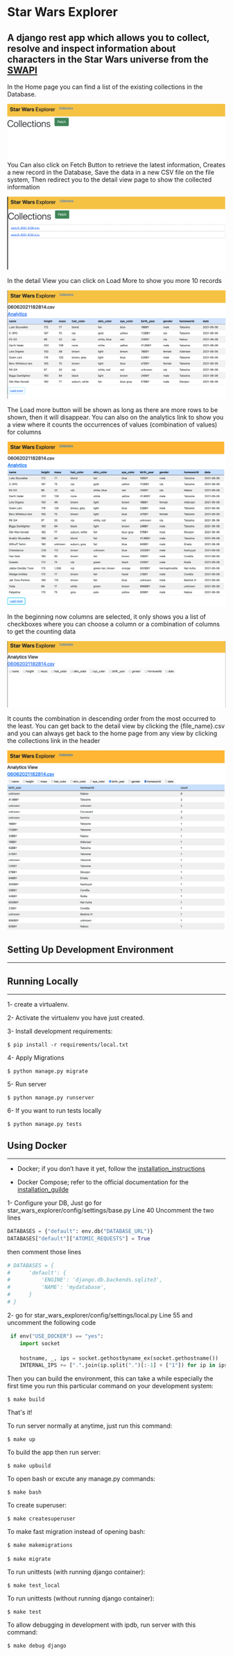 Star Wars Explorer
===============

A django rest app which allows you to collect, resolve and inspect information about characters in the Star Wars
universe from the [SWAPI](https://swapi.dev/)
---
In the Home page you can find a list of the existing collections in the Database.

![Home View](media/home_2.png)
You Can also click on Fetch Button to retrieve the latest information, Creates a new record in the Database, Save the
data in a new CSV file on the file system, Then redirect you to the detail view page to show the collected information

![Home View](media/home.png)

In the detail View you can click on Load More to show you more 10 records

![Home View](media/detail.png)

The Load more button will be shown as long as there are more rows to be shown, then it will disappear. You can also on
the analytics link to show you a view where it counts the occurrences of values (combination of values) for columns

![Home View](media/detail_2.png)

In the beginning now columns are selected, it only shows you a list of checkboxes where you can choose a column or a
combination of columns to get the counting data

![Home View](media/analytics.png)

It counts the combination in descending order from the most occurred to the least. You can get back to the detail view
by clicking the {file_name}.csv and you can always get back to the home page from any view by clicking the collections
link in the header

![Home View](media/analytics_2.png)

Setting Up Development Environment
----------------------------------
---

Running Locally
----------------------------------
---

1- create a virtualenv.

2- Activate the virtualenv you have just created.

3- Install development requirements:

    $ pip install -r requirements/local.txt

4- Apply Migrations

    $ python manage.py migrate

5- Run server

    $ python manage.py runserver

6- If you want to run tests locally

    $ python manage.py tests

Using Docker
----------------------------------
---

* Docker; if you don’t have it yet, follow
  the [installation_instructions](https://docs.docker.com/install/#supported-platforms)

* Docker Compose; refer to the official documentation for
  the [installation_guilde](https://docs.docker.com/compose/install/)

1- Configure your DB, Just go for star_wars_explorer/config/settings/base.py Line 40 Uncomment the two lines

```python
DATABASES = {"default": env.db("DATABASE_URL")}
DATABASES["default"]["ATOMIC_REQUESTS"] = True
```

then comment those lines

```python
# DATABASES = {
#      'default': {
#          'ENGINE': 'django.db.backends.sqlite3',
#          'NAME': 'mydatabase',
#      }
# }
```

2- go for star_wars_explorer/config/settings/local.py Line 55 and uncomment the following code

```python
 if env("USE_DOCKER") == "yes":
    import socket

    hostname, _, ips = socket.gethostbyname_ex(socket.gethostname())
    INTERNAL_IPS += [".".join(ip.split(".")[:-1] + ["1"]) for ip in ips]
```

Then you can build the environment, this can take a while especially the first time you run this particular command on
your development system:

    $ make build

That's it!

To run server normally at anytime, just run this command:

    $ make up

To build the app then run server:

    $ make upbuild

To open bash or excute any manage.py commands:

    $ make bash

To create superuser:

    $ make createsuperuser

To make fast migration instead of opening bash:

    $ make makemigrations

    $ make migrate

To run unittests (with running django container):

    $ make test_local

To run unittests (without running django container):

    $ make test

To allow debugging in development with ipdb, run server with this command:

    $ make debug django


